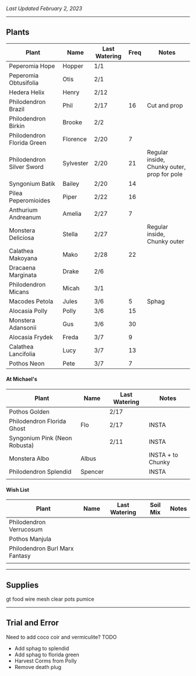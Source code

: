*Last Updated February 2, 2023*

---

## Plants

| Plant                      | Name      | Last Watering | Freq | Notes                                       |
| -------------------------- | --------- | ------------- | ---- | ------------------------------------------- |
| Peperomia Hope             | Hopper    | 1/1           |      |                                             |
| Peperomia Obtusifolia      | Otis      | 2/1           |      |                                             |
| Hedera Helix               | Henry     | 2/12          |      |                                             |
| Philodendron Brazil        | Phil      | 2/17          | 16   | Cut and prop                                |
| Philodendron Birkin        | Brooke    | 2/2           |      |                                             |
| Philodendron Florida Green | Florence  | 2/20          | 7    |                                             |
| Philodendron Silver Sword  | Sylvester | 2/20          | 21   | Regular inside, Chunky outer, prop for pole |
| Syngonium Batik            | Bailey    | 2/20          | 14   |                                             |
| Pilea Peperomioides        | Piper     | 2/22          | 16   |                                             |
| Anthurium Andreanum        | Amelia    | 2/27          | 7    |                                             |
| Monstera Deliciosa         | Stella    | 2/27          |      | Regular inside, Chunky outer                |
| Calathea Makoyana          | Mako      | 2/28          | 22   |                                             |
| Dracaena Marginata         | Drake     | 2/6           |      |                                             |
| Philodendron Micans        | Micah     | 3/1           |      |                                             |
| Macodes Petola             | Jules     | 3/6           | 5    | Sphag                                       |
| Alocasia Polly             | Polly     | 3/6           | 15   |                                             |
| Monstera Adansonii         | Gus       | 3/6           | 30   |                                             |
| Alocasia Frydek            | Freda     | 3/7           | 9    |                                             |
| Calathea Lancifolia        | Lucy      | 3/7           | 13   |                                             |
| Pothos Neon                | Pete      | 3/7           | 7    |                                             |


#### At Michael's

| Plant                         | Name    | Last Watering | Notes             |
| ----------------------------- | ------- | ------------- | ----------------- |
| Pothos Golden                 |         | 2/17          |                   |
| Philodendron Florida Ghost    | Flo     | 2/17          | INSTA             |
| Syngonium Pink (Neon Robusta) |         | 2/11          | INSTA             |
| Monstera Albo                 | Albus   |               | INSTA + to Chunky |
| Philodendron Splendid         | Spencer |               | INSTA             |
|                               |         |               |                   |

#### Wish List

| Plant                          | Name | Last Watering | Soil Mix | Notes |
| ------------------------------ | ---- | ------------- | -------- | ----- |
| Philodendron Verrucosum        |      |               |          |       |
| Pothos Manjula                 |      |               |          |       |
| Philodendron Burl Marx Fantasy |      |               |          |       |
|                                |      |               |          |       |



---

## Supplies

gt food
wire mesh
clear pots
pumice

---

## Trial and Error

Need to add coco coir and vermiculite?
TODO
- Add sphag to splendid
- Add sphag to florida green
- Harvest Corms from Polly
- Remove death plug


